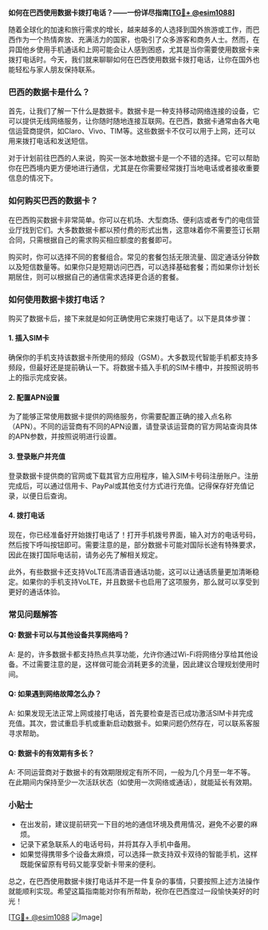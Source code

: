 **如何在巴西使用数据卡拨打电话？——一份详尽指南[[TG💪+ @esim1088](https://t.me/s/esim1088)]**

随着全球化的加速和旅行需求的增长，越来越多的人选择到国外旅游或工作，而巴西作为一个热情奔放、充满活力的国家，也吸引了众多游客和商务人士。然而，在异国他乡使用手机通话和上网可能会让人感到困惑，尤其是当你需要使用数据卡来拨打电话时。今天，我们就来聊聊如何在巴西使用数据卡拨打电话，让你在国外也能轻松与家人朋友保持联系。

### 巴西的数据卡是什么？

首先，让我们了解一下什么是数据卡。数据卡是一种支持移动网络连接的设备，它可以提供无线网络服务，让你随时随地连接互联网。在巴西，数据卡通常由各大电信运营商提供，如Claro、Vivo、TIM等。这些数据卡不仅可以用于上网，还可以用来拨打电话和发送短信。

对于计划前往巴西的人来说，购买一张本地数据卡是一个不错的选择。它可以帮助你在巴西境内更方便地进行通信，尤其是在你需要经常拨打当地电话或者接收重要信息的情况下。

### 如何购买巴西的数据卡？

在巴西购买数据卡非常简单。你可以在机场、大型商场、便利店或者专门的电信营业厅找到它们。大多数数据卡都以预付费的形式出售，这意味着你不需要签订长期合同，只需根据自己的需求购买相应额度的套餐即可。

购买时，你可以选择不同的套餐组合。常见的套餐包括无限流量、固定通话分钟数以及短信数量等。如果你只是短期访问巴西，可以选择基础套餐；而如果你计划长期居住，则可以根据自己的通信需求选择更合适的套餐。

### 如何使用数据卡拨打电话？

购买了数据卡后，接下来就是如何正确使用它来拨打电话了。以下是具体步骤：

#### 1. 插入SIM卡

确保你的手机支持该数据卡所使用的频段（GSM）。大多数现代智能手机都支持多频段，但最好还是提前确认一下。将数据卡插入手机的SIM卡槽中，并按照说明书上的指示完成安装。

#### 2. 配置APN设置

为了能够正常使用数据卡提供的网络服务，你需要配置正确的接入点名称（APN）。不同的运营商有不同的APN设置，请登录该运营商的官方网站查询具体的APN参数，并按照说明进行设置。

#### 3. 登录账户并充值

登录数据卡提供商的官网或下载其官方应用程序，输入SIM卡号码注册账户。注册完成后，可以通过信用卡、PayPal或其他支付方式进行充值。记得保存好充值记录，以便日后查询。

#### 4. 拨打电话

现在，你已经准备好开始拨打电话了！打开手机拨号界面，输入对方的电话号码，然后按下呼叫按钮即可。需要注意的是，部分数据卡可能对国际长途有特殊要求，因此在拨打国际电话前，请务必先了解相关规定。

此外，有些数据卡还支持VoLTE高清语音通话功能，这可以让通话质量更加清晰稳定。如果你的手机支持VoLTE，并且数据卡也启用了这项服务，那么就可以享受到更好的通话体验。

### 常见问题解答

#### Q: 数据卡可以与其他设备共享网络吗？
A: 是的，许多数据卡都支持热点共享功能，允许你通过Wi-Fi将网络分享给其他设备。不过需要注意的是，这样做可能会消耗更多的流量，因此建议合理规划使用时间。

#### Q: 如果遇到网络故障怎么办？
A: 如果发现无法正常上网或接打电话，首先要检查是否已成功激活SIM卡并完成充值。其次，尝试重启手机或重新启动数据卡。如果问题仍然存在，可以联系客服寻求帮助。

#### Q: 数据卡的有效期有多长？
A: 不同运营商对于数据卡的有效期限规定有所不同，一般为几个月至一年不等。在此期间内保持至少一次活跃状态（如使用一次网络或通话），就能延长有效期。

### 小贴士

- 在出发前，建议提前研究一下目的地的通信环境及费用情况，避免不必要的麻烦。
- 记录下紧急联系人的电话号码，并将其存入手机中备用。
- 如果觉得携带多个设备太麻烦，可以选择一款支持双卡双待的智能手机，这样既能保留原有号码又能享受新卡带来的便利。

总之，在巴西使用数据卡拨打电话并不是一件复杂的事情，只要按照上述方法操作就能顺利实现。希望这篇指南能对你有所帮助，祝你在巴西度过一段愉快美好的时光！

[[TG💪+ @esim1088](https://t.me/s/esim1088) ![Image](https://i.postimg.cc/4NQfJmqS/Snipaste-2025-05-13-00-14-12.png)]